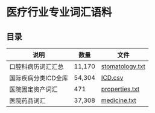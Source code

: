 # 医疗行业专业词汇语料


## 目录


|  说明   | 数量  | 文件  |
|  ----  | ----  | ---- |
| 口腔科病历词汇汇总  | 11,170 | [stomatology.txt](stomatology.txt) |
| 国际疾病分类ICD全库  | 54,304 | [ICD.csv](ICD.csv) |
| 医院固定资产词汇  | 471 | [properties.txt](properties.txt) |
| 医院药品词汇  | 37,308 | [medicine.txt](medicine.txt) |

